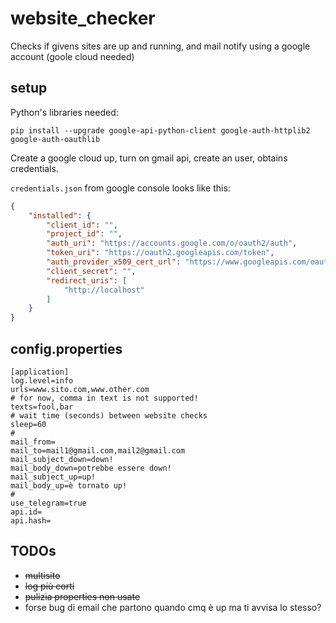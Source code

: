 # website_checker

Checks if givens sites are up and running, and mail notify using a google account (goole cloud needed)

## setup

Python's libraries needed:

```
pip install --upgrade google-api-python-client google-auth-httplib2 google-auth-oauthlib
```

Create a google cloud up, turn on gmail api, create an user, obtains credentials.

```credentials.json``` from google console looks like this:

```json
{
	"installed": {
		"client_id": "",
		"project_id": "",
		"auth_uri": "https://accounts.google.com/o/oauth2/auth",
		"token_uri": "https://oauth2.googleapis.com/token",
		"auth_provider_x509_cert_url": "https://www.googleapis.com/oauth2/v1/certs",
		"client_secret": "",
		"redirect_uris": [
			"http://localhost"
		]
	}
}
```
## config.properties

```
[application]
log.level=info
urls=www.sito.com,www.other.com
# for now, comma in text is not supported!
texts=fool,bar
# wait time (seconds) between website checks
sleep=60
#
mail_from=
mail_to=mail1@gmail.com,mail2@gmail.com
mail_subject_down=down!
mail_body_down=potrebbe essere down!
mail_subject_up=up!
mail_body_up=è tornato up!
#
use_telegram=true
api.id=
api.hash=
```

## TODOs

+ ~~multisito~~
+ ~~log più corti~~
+ ~~pulizia properties non usate~~
+ forse bug di email che partono quando cmq è up ma ti avvisa lo stesso?
